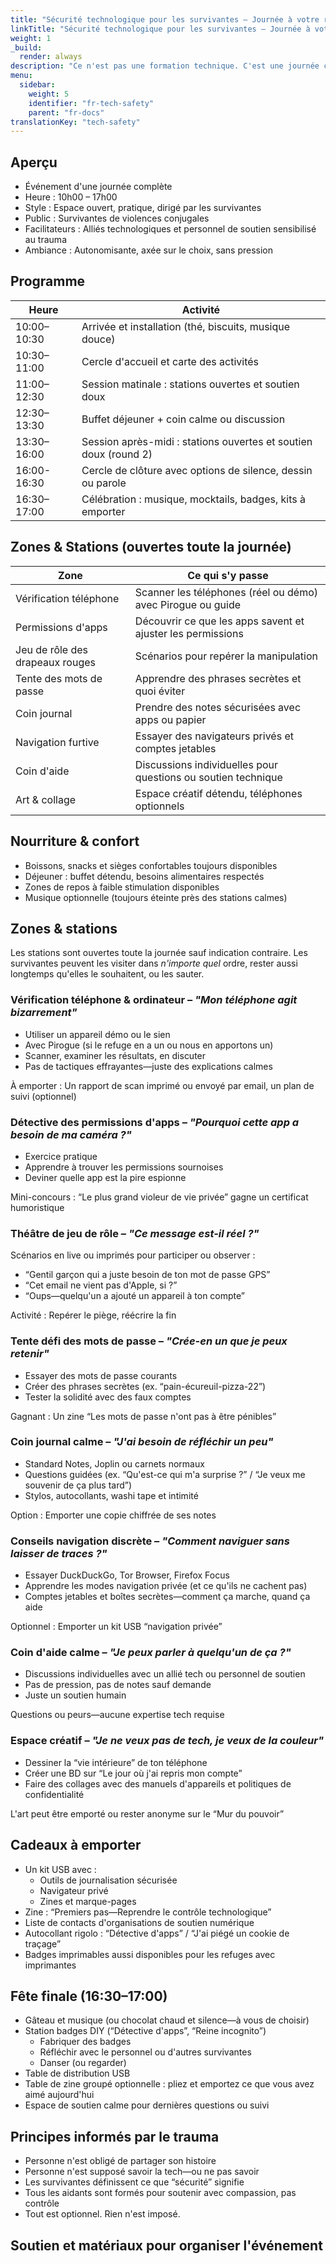 ```yaml
---
title: "Sécurité technologique pour les survivantes – Journée à votre rythme"
linkTitle: "Sécurité technologique pour les survivantes – Journée à votre rythme"
weight: 1
_build:
  render: always
description: "Ce n'est pas une formation technique. C'est une journée conviviale, à votre rythme, où les survivantes peuvent explorer des outils, acquérir des compétences et retrouver confiance en elles numériquement—à leurs propres conditions. Que quelqu'un veuille scanner son appareil, poser une question discrète ou dessiner une BD sur son application la moins préférée—cette journée offre un espace pour tout cela."
menu:
  sidebar:
    weight: 5
    identifier: "fr-tech-safety"
    parent: "fr-docs"
translationKey: "tech-safety"
---
```


## Aperçu  

- Événement d'une journée complète  
- Heure : 10h00 – 17h00  
- Style : Espace ouvert, pratique, dirigé par les survivantes  
- Public : Survivantes de violences conjugales  
- Facilitateurs : Alliés technologiques et personnel de soutien sensibilisé au trauma  
- Ambiance : Autonomisante, axée sur le choix, sans pression  

## Programme  

| Heure       | Activité                                                         |
|-------------|------------------------------------------------------------------|
| 10:00–10:30 | Arrivée et installation (thé, biscuits, musique douce)           |
| 10:30–11:00 | Cercle d'accueil et carte des activités                          |
| 11:00–12:30 | Session matinale : stations ouvertes et soutien doux             |
| 12:30–13:30 | Buffet déjeuner + coin calme ou discussion                       |
| 13:30–16:00 | Session après-midi : stations ouvertes et soutien doux (round 2) |
| 16:00-16:30 | Cercle de clôture avec options de silence, dessin ou parole      |
| 16:30–17:00 | Célébration : musique, mocktails, badges, kits à emporter        |

## Zones & Stations (ouvertes toute la journée)  

| Zone                            | Ce qui s'y passe                                              |
|---------------------------------|---------------------------------------------------------------|
| Vérification téléphone          | Scanner les téléphones (réel ou démo) avec Pirogue ou guide   |
| Permissions d'apps              | Découvrir ce que les apps savent et ajuster les permissions   |
| Jeu de rôle des drapeaux rouges | Scénarios pour repérer la manipulation                        |
| Tente des mots de passe         | Apprendre des phrases secrètes et quoi éviter                 |
| Coin journal                    | Prendre des notes sécurisées avec apps ou papier              |
| Navigation furtive              | Essayer des navigateurs privés et comptes jetables            |
| Coin d'aide                     | Discussions individuelles pour questions ou soutien technique |
| Art & collage                   | Espace créatif détendu, téléphones optionnels                 |

## Nourriture & confort  

* Boissons, snacks et sièges confortables toujours disponibles  
* Déjeuner : buffet détendu, besoins alimentaires respectés  
* Zones de repos à faible stimulation disponibles  
* Musique optionnelle (toujours éteinte près des stations calmes)  

## Zones & stations  

Les stations sont ouvertes toute la journée sauf indication contraire. Les survivantes peuvent les visiter dans *n'importe quel* ordre, rester aussi longtemps qu'elles le souhaitent, ou les sauter.  

### Vérification téléphone & ordinateur – *"Mon téléphone agit bizarrement"*  

* Utiliser un appareil démo ou le sien  
* Avec Pirogue (si le refuge en a un ou nous en apportons un)  
* Scanner, examiner les résultats, en discuter  
* Pas de tactiques effrayantes—juste des explications calmes  

À emporter : Un rapport de scan imprimé ou envoyé par email, un plan de suivi (optionnel)  

### Détective des permissions d'apps – *"Pourquoi cette app a besoin de ma caméra ?"*  

* Exercice pratique  
* Apprendre à trouver les permissions sournoises  
* Deviner quelle app est la pire espionne  

Mini-concours : “Le plus grand violeur de vie privée” gagne un certificat humoristique  

### Théâtre de jeu de rôle – *"Ce message est-il réel ?"*  

Scénarios en live ou imprimés pour participer ou observer :  

* “Gentil garçon qui a juste besoin de ton mot de passe GPS”  
* “Cet email ne vient pas d'Apple, si ?”  
* “Oups—quelqu'un a ajouté un appareil à ton compte”  

Activité : Repérer le piège, réécrire la fin  

### Tente défi des mots de passe – *"Crée-en un que je peux retenir"*  

* Essayer des mots de passe courants  
* Créer des phrases secrètes (ex. “pain-écureuil-pizza-22”)  
* Tester la solidité avec des faux comptes  

Gagnant : Un zine “Les mots de passe n'ont pas à être pénibles”  

### Coin journal calme – *"J'ai besoin de réfléchir un peu"*  

* Standard Notes, Joplin ou carnets normaux  
* Questions guidées (ex. “Qu'est-ce qui m'a surprise ?” / “Je veux me souvenir de ça plus tard”)  
* Stylos, autocollants, washi tape et intimité  

Option : Emporter une copie chiffrée de ses notes  

### Conseils navigation discrète – *"Comment naviguer sans laisser de traces ?"*  

* Essayer DuckDuckGo, Tor Browser, Firefox Focus  
* Apprendre les modes navigation privée (et ce qu'ils ne cachent pas)  
* Comptes jetables et boîtes secrètes—comment ça marche, quand ça aide  

Optionnel : Emporter un kit USB “navigation privée”  

### Coin d'aide calme – *"Je peux parler à quelqu'un de ça ?"*  

* Discussions individuelles avec un allié tech ou personnel de soutien  
* Pas de pression, pas de notes sauf demande  
* Juste un soutien humain  

Questions ou peurs—aucune expertise tech requise  

### Espace créatif – *"Je ne veux pas de tech, je veux de la couleur"*  

* Dessiner la “vie intérieure” de ton téléphone  
* Créer une BD sur “Le jour où j'ai repris mon compte”  
* Faire des collages avec des manuels d'appareils et politiques de confidentialité  

L'art peut être emporté ou rester anonyme sur le “Mur du pouvoir”  

## Cadeaux à emporter  

* Un kit USB avec :  
  * Outils de journalisation sécurisée  
  * Navigateur privé  
  * Zines et marque-pages  
* Zine : “Premiers pas—Reprendre le contrôle technologique”  
* Liste de contacts d'organisations de soutien numérique  
* Autocollant rigolo : “Détective d'apps” / “J'ai piégé un cookie de traçage”  
* Badges imprimables aussi disponibles pour les refuges avec imprimantes  

## Fête finale (16:30–17:00)  

* Gâteau et musique (ou chocolat chaud et silence—à vous de choisir)  
* Station badges DIY (“Détective d'apps”, “Reine incognito”)  
  * Fabriquer des badges  
  * Réfléchir avec le personnel ou d'autres survivantes  
  * Danser (ou regarder)  
* Table de distribution USB  
* Table de zine groupé optionnelle : pliez et emportez ce que vous avez aimé aujourd'hui  
* Espace de soutien calme pour dernières questions ou suivi  

## Principes informés par le trauma  

* Personne n'est obligé de partager son histoire  
* Personne n'est supposé savoir la tech—ou ne pas savoir  
* Les survivantes définissent ce que “sécurité” signifie  
* Tous les aidants sont formés pour soutenir avec compassion, pas contrôle  
* Tout est optionnel. Rien n'est imposé.  

## Soutien et matériaux pour organiser l'événement  
